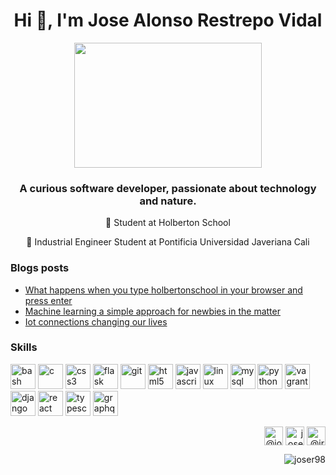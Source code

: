 <h1 align="center">Hi 👋, I'm Jose Alonso Restrepo Vidal</h1>
<p align="center"><img src="https://images.unsplash.com/photo-1600368502250-105693c33244?ixlib=rb-1.2.1&ixid=eyJhcHBfaWQiOjEyMDd9&auto=format&fit=crop&w=500&q=60" width="300" height="200"></p>
<h3 align="center">A curious software developer, passionate about technology and nature.</h3>



<p align="center"> 🔭 Student at Holberton School</p>

<p align="center">🔭 Industrial Engineer Student at Pontificia Universidad Javeriana Cali</p>


### Blogs posts
<!-- BLOG-POST-LIST:START -->
<ul>
<li><a href="https://medium.com/swlh/what-happens-when-you-type-holbertonschool-com-in-your-browser-and-press-enter-ec11bd883875" align="left">What happens when you type holbertonschool in your browser and press enter</a><br></li>

<li><a href="https://medium.com/swlh/machine-learning-a-simple-approach-for-newbies-in-the-matter-b262cbb33315" align="left">Machine learning a simple approach for newbies in the matter</a></li>

<li><a href="https://medium.com/ai-in-plain-english/iot-connections-changing-our-lives-478672dd7f3e" align="left">Iot connections changing our lives</a></li>
</ul>
<!-- BLOG-POST-LIST:END -->


### Skills
<p align="left"><img src="https://www.vectorlogo.zone/logos/gnu_bash/gnu_bash-icon.svg" alt="bash" width="40" height="40"/> <img src="https://cdn.iconscout.com/icon/free/png-512/c-programming-569564.png" alt="c" width="40" height="40"/> <img src="https://img-premium.flaticon.com/png/512/732/732190.png?token=exp=1622486619~hmac=e124b671c8d1f8105141bb0105271c2b" alt="css3" width="40" height="40"/> <img src="https://cdn.worldvectorlogo.com/logos/flask.svg" alt="flask" width="40" height="40"/> <img src="https://cdn.worldvectorlogo.com/logos/git-icon.svg" alt="git" width="40" height="40"/> <img src="https://cdn.worldvectorlogo.com/logos/html5-2.svg" alt="html5" width="40" height="40"/> <img src="https://cdn.worldvectorlogo.com/logos/logo-javascript.svg" alt="javascript" width="40" height="40"/> <img src="https://cdn.worldvectorlogo.com/logos/linux-tux.svg" alt="linux" width="40" height="40"/> <img src="https://cdn.worldvectorlogo.com/logos/mysql-6.svg" alt="mysql" width="40" height="40"/> <img src="https://cdn.worldvectorlogo.com/logos/python-5.svg" alt="python" width="40" height="40"/> <img src="https://www.vectorlogo.zone/logos/vagrantup/vagrantup-icon.svg" alt="vagrant" width="40" height="40"/>
<img src="https://www.vectorlogo.zone/logos/djangoproject/djangoproject-icon.svg" alt="django" width="40" height="40"/>
<img src="https://www.vectorlogo.zone/logos/reactjs/reactjs-icon.svg" alt="react" width="40" height="40"/>
<img src="https://cdn.worldvectorlogo.com/logos/typescript.svg" alt="typescript" width="40" height="40"/>
<img src="https://cdn.worldvectorlogo.com/logos/graphql.svg" alt="graphql" width="40" height="40"/>
</p>

<p align="right">
<a href="https://twitter.com/@josealonsorv" target="blank"><img align="center" src="https://cdn.jsdelivr.net/npm/simple-icons@3.0.1/icons/twitter.svg" alt="@josealonsorv" height="30" width="30" /></a>
<a href="https://linkedin.com/in/jose98/" target="blank"><img align="center" src="https://cdn.jsdelivr.net/npm/simple-icons@3.0.1/icons/linkedin.svg" alt="joserestrepo98" height="30" width="30" /></a>
<a href="https://medium.com/@jrestrepovidal" target="blank"><img align="center" src="https://cdn.jsdelivr.net/npm/simple-icons@3.0.1/icons/medium.svg" alt="@jrestrepovidal" height="30" width="30" /></a>
</p>
<p align="right"> <img src="https://komarev.com/ghpvc/?username=joser98" alt="joser98" /> </p>
